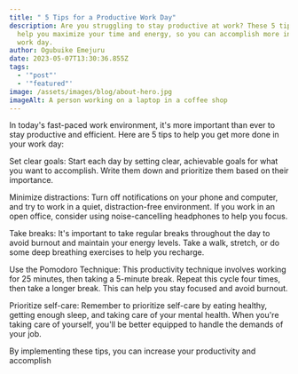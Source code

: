 ```yaml
---
title: " 5 Tips for a Productive Work Day"
description: Are you struggling to stay productive at work? These 5 tips will
  help you maximize your time and energy, so you can accomplish more in your
  work day.
author: Ogubuike Emejuru
date: 2023-05-07T13:30:36.855Z
tags:
  - '"post"'
  - '"featured"'
image: /assets/images/blog/about-hero.jpg
imageAlt: A person working on a laptop in a coffee shop
---
```

In today's fast-paced work environment, it's more important than ever to stay productive and efficient. Here are 5 tips to help you get more done in your work day:

Set clear goals: Start each day by setting clear, achievable goals for what you want to accomplish. Write them down and prioritize them based on their importance.

Minimize distractions: Turn off notifications on your phone and computer, and try to work in a quiet, distraction-free environment. If you work in an open office, consider using noise-cancelling headphones to help you focus.

Take breaks: It's important to take regular breaks throughout the day to avoid burnout and maintain your energy levels. Take a walk, stretch, or do some deep breathing exercises to help you recharge.

Use the Pomodoro Technique: This productivity technique involves working for 25 minutes, then taking a 5-minute break. Repeat this cycle four times, then take a longer break. This can help you stay focused and avoid burnout.

Prioritize self-care: Remember to prioritize self-care by eating healthy, getting enough sleep, and taking care of your mental health. When you're taking care of yourself, you'll be better equipped to handle the demands of your job.

By implementing these tips, you can increase your productivity and accomplish